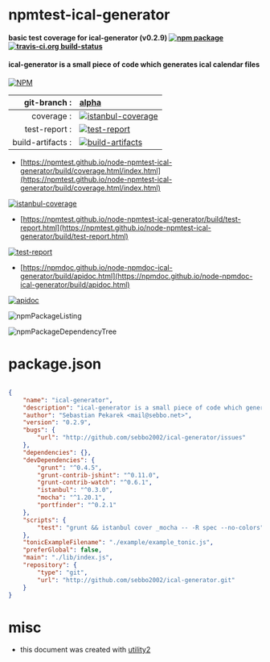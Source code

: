# npmtest-ical-generator

#### basic test coverage for  ical-generator (v0.2.9)  [![npm package](https://img.shields.io/npm/v/npmtest-ical-generator.svg?style=flat-square)](https://www.npmjs.org/package/npmtest-ical-generator) [![travis-ci.org build-status](https://api.travis-ci.org/npmtest/node-npmtest-ical-generator.svg)](https://travis-ci.org/npmtest/node-npmtest-ical-generator)

#### ical-generator is a small piece of code which generates ical calendar files

[![NPM](https://nodei.co/npm/ical-generator.png?downloads=true&downloadRank=true&stars=true)](https://www.npmjs.com/package/ical-generator)

| git-branch : | [alpha](https://github.com/npmtest/node-npmtest-ical-generator/tree/alpha)|
|--:|:--|
| coverage : | [![istanbul-coverage](https://npmtest.github.io/node-npmtest-ical-generator/build/coverage.badge.svg)](https://npmtest.github.io/node-npmtest-ical-generator/build/coverage.html/index.html)|
| test-report : | [![test-report](https://npmtest.github.io/node-npmtest-ical-generator/build/test-report.badge.svg)](https://npmtest.github.io/node-npmtest-ical-generator/build/test-report.html)|
| build-artifacts : | [![build-artifacts](https://npmtest.github.io/node-npmtest-ical-generator/glyphicons_144_folder_open.png)](https://github.com/npmtest/node-npmtest-ical-generator/tree/gh-pages/build)|

- [https://npmtest.github.io/node-npmtest-ical-generator/build/coverage.html/index.html](https://npmtest.github.io/node-npmtest-ical-generator/build/coverage.html/index.html)

[![istanbul-coverage](https://npmtest.github.io/node-npmtest-ical-generator/build/screenCapture.buildCi.browser.%252Ftmp%252Fbuild%252Fcoverage.lib.html.png)](https://npmtest.github.io/node-npmtest-ical-generator/build/coverage.html/index.html)

- [https://npmtest.github.io/node-npmtest-ical-generator/build/test-report.html](https://npmtest.github.io/node-npmtest-ical-generator/build/test-report.html)

[![test-report](https://npmtest.github.io/node-npmtest-ical-generator/build/screenCapture.buildCi.browser.%252Ftmp%252Fbuild%252Ftest-report.html.png)](https://npmtest.github.io/node-npmtest-ical-generator/build/test-report.html)

- [https://npmdoc.github.io/node-npmdoc-ical-generator/build/apidoc.html](https://npmdoc.github.io/node-npmdoc-ical-generator/build/apidoc.html)

[![apidoc](https://npmdoc.github.io/node-npmdoc-ical-generator/build/screenCapture.buildCi.browser.%252Ftmp%252Fbuild%252Fapidoc.html.png)](https://npmdoc.github.io/node-npmdoc-ical-generator/build/apidoc.html)

![npmPackageListing](https://npmtest.github.io/node-npmtest-ical-generator/build/screenCapture.npmPackageListing.svg)

![npmPackageDependencyTree](https://npmtest.github.io/node-npmtest-ical-generator/build/screenCapture.npmPackageDependencyTree.svg)



# package.json

```json

{
    "name": "ical-generator",
    "description": "ical-generator is a small piece of code which generates ical calendar files",
    "author": "Sebastian Pekarek <mail@sebbo.net>",
    "version": "0.2.9",
    "bugs": {
        "url": "http://github.com/sebbo2002/ical-generator/issues"
    },
    "dependencies": {},
    "devDependencies": {
        "grunt": "^0.4.5",
        "grunt-contrib-jshint": "^0.11.0",
        "grunt-contrib-watch": "^0.6.1",
        "istanbul": "^0.3.0",
        "mocha": "^1.20.1",
        "portfinder": "^0.2.1"
    },
    "scripts": {
        "test": "grunt && istanbul cover _mocha -- -R spec --no-colors"
    },
    "tonicExampleFilename": "./example/example_tonic.js",
    "preferGlobal": false,
    "main": "./lib/index.js",
    "repository": {
        "type": "git",
        "url": "http://github.com/sebbo2002/ical-generator.git"
    }
}
```



# misc
- this document was created with [utility2](https://github.com/kaizhu256/node-utility2)
